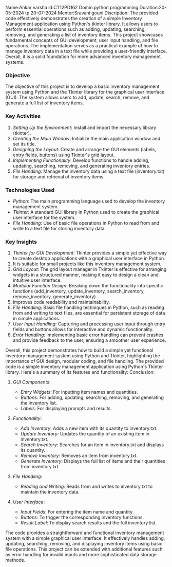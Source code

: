 Name:Ankar varsha
id:CT12PD162
Domin:python programming
Duration:20-05-2024 tp 20-07-2024
Mentor:Sravani gouni
Discription:
The provided code effectively demonstrates the creation of a simple Inventory Management application using Python's tkinter library.
It allows users to perform essential operations such as adding, updating, searching, removing, and generating a list of inventory items. 
This project showcases fundamental concepts of GUI development, user input handling, and file operations.
The implementation serves as a practical example of how to manage inventory data in a text file while providing a user-friendly interface.
Overall, it is a solid foundation for more advanced inventory management systems.
### Objective

The objective of this project is to develop a basic inventory management system using Python and the Tkinter library for the graphical user interface (GUI). The system allows users to add, update, search, remove, and generate a full list of inventory items.

### Key Activities

1. *Setting Up the Environment*: Install and import the necessary library (tkinter).
2. *Creating the Main Window*: Initialize the main application window and set its title.
3. *Designing the Layout*: Create and arrange the GUI elements (labels, entry fields, buttons) using Tkinter's grid layout.
4. *Implementing Functionality*: Develop functions to handle adding, updating, searching, removing, and generating inventory entries.
5. *File Handling*: Manage the inventory data using a text file (inventory.txt) for storage and retrieval of inventory items.

### Technologies Used

- *Python*: The main programming language used to develop the inventory management system.
- *Tkinter*: A standard GUI library in Python used to create the graphical user interface for the system.
- *File Handling*: Use of basic file operations in Python to read from and write to a text file for storing inventory data.

### Key Insights

1. *Tkinter for GUI Development*: Tkinter provides a simple yet effective way to create desktop applications with a graphical user interface in Python.
2.  It is suitable for small projects like this inventory management system.
3. *Grid Layout*: The grid layout manager in Tkinter is effective for arranging widgets in a structured manner, making it easy to design a clean and intuitive user interface.
4. *Modular Function Design*: Breaking down the functionality into specific functions (add_inventory, update_inventory, search_inventory, remove_inventory, generate_inventory)
5.  improves code readability and maintainability.
6. *File Handling*: Basic file handling techniques in Python, such as reading from and writing to text files, are essential for persistent storage of data in simple applications.
7. *User Input Handling*: Capturing and processing user input through entry fields and buttons allows for interactive and dynamic functionality.
8. *Error Handling*: Implementing basic error handling can prevent crashes and provide feedback to the user, ensuring a smoother user experience.

Overall, this project demonstrates how to build a simple yet functional inventory management system using Python and Tkinter, highlighting the importance of GUI design, modular coding, and file handling.
The provided code is a simple inventory management application using Python's Tkinter library. Here's a summary of its features and functionality:
Conclusion:
1. *GUI Components*:
   - *Entry Widgets*: For inputting item names and quantities.
   - *Buttons*: For adding, updating, searching, removing, and generating the inventory list.
   - *Labels*: For displaying prompts and results.

2. *Functionality*:
   - *Add Inventory*: Adds a new item with its quantity to inventory.txt.
   - *Update Inventory*: Updates the quantity of an existing item in inventory.txt.
   - *Search Inventory*: Searches for an item in inventory.txt and displays its quantity.
   - *Remove Inventory*: Removes an item from inventory.txt.
   - *Generate Inventory*: Displays the full list of items and their quantities from inventory.txt.

3. *File Handling*:
   - *Reading and Writing*: Reads from and writes to inventory.txt to maintain the inventory data.

4. *User Interface*:
   - *Input Fields*: For entering the item name and quantity.
   - *Buttons*: To trigger the corresponding inventory functions.
   - *Result Label*: To display search results and the full inventory list.

The code provides a straightforward and functional inventory management system with a simple graphical user interface.
It effectively handles adding, updating, searching, removing, and displaying inventory items using basic file operations. 
This project can be extended with additional features such as error handling for invalid inputs and more sophisticated data storage methods.
